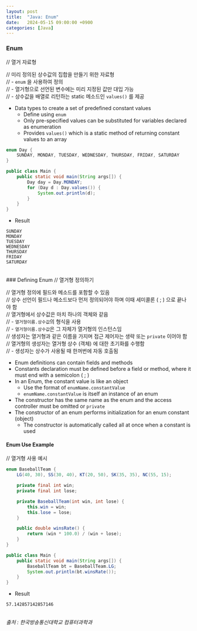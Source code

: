 ```yaml
---
layout: post
title:  "Java: Enum"
date:   2024-05-15 09:00:00 +0900
categories: [Java]
---
```


### Enum   
// 열거 자료형   
   
// 미리 정의된 상수값의 집합을 만들기 위한 자료형   
// - `enum` 을 사용하여 정의   
// - 열거형으로 선언된 변수에는 미리 지정된 값만 대입 가능   
// - 상수값을 배열로 리턴하는 static 메소드인 `values()` 를 제공   
- Data types to create a set of predefined constant values   
  - Define using `enum`   
  - Only pre-specified values can be substituted for variables declared as enumeration   
  - Provides `values()` which is a static method of returning constant values to an array   
   
```java
enum Day {
    SUNDAY, MONDAY, TUESDAY, WEDNESDAY, THURSDAY, FRIDAY, SATURDAY
}

public class Main {
    public static void main(String args[]) {
        Day day = Day.MONDAY;
        for (Day d : Day.values()) {
            System.out.println(d);
        }
    }
}
```
   
- Result   
   
```
SUNDAY
MONDAY
TUESDAY
WEDNESDAY
THURSDAY
FRIDAY
SATURDAY
```
   
<br />
### Defining Enum   
// 열거형 정의하기   
   
// 열거형 정의에 필드와 메소드를 포함할 수 있음   
// 상수 선언이 필드나 메소드보다 먼저 정의되어야 하며 이때 세미콜론 ( ; ) 으로 끝나야 함   
// 열거형에서 상수값은 마치 하나의 객체와 같음   
// - `열거형이름.상수값`의 형식을 사용   
// - `열거형이름.상수값`은 그 자체가 열거형의 인스턴스임   
// 생성자는 열거형과 같은 이름을 가지며 접근 제어자는 생략 또는 `private` 이어야 함   
// 열거형의 생성자는 열거형 상수 (객체) 에 대한 초기화를 수행함   
// - 생성자는 상수가 사용될 때 한꺼번에 자동 호출됨   
- Enum definitions can contain fields and methods   
- Constants declaration must be defined before a field or method, where it must end with a semicolon ( ; )   
- In an Enum, the constant value is like an object   
  - Use the format of `enumName.constantValue`   
  - `enumName.constantValue` is itself an instance of an enum   
- The constructor has the same name as the enum and the access controller must be omitted or `private`   
- The constructor of an enum performs initialization for an enum constant (object)   
  - The constructor is automatically called all at once when a constant is used   
   
#### Enum Use Example   
// 열거형 사용 예시   
   
```java
enum BaseballTeam {
    LG(40, 30), SS(30, 40), KT(20, 50), SK(35, 35), NC(55, 15);

    private final int win;
    private final int lose;

    private BaseballTeam(int win, int lose) {
        this.win = win;
        this.lose = lose;
    }

    public double winsRate() {
        return (win * 100.0) / (win + lose);
    }
}

public class Main {
    public static void main(String args[]) {
        BaseballTeam bt = BaseballTeam.LG;
        System.out.println(bt.winsRate());
    }
}
```
   
- Result   
   
```
57.142857142857146
```
   
<br />
<cite>출처 : 한국방송통신대학교 컴퓨터과학과</cite>
